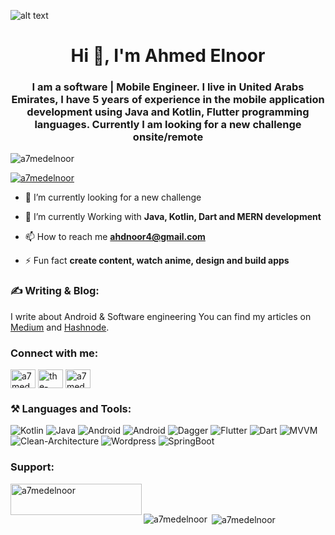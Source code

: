 ![alt text](https://github.com/a7medelnoor/ahmedelnoor/blob/main/github_header.png?raw=true)

<h1 align="center">Hi 👋, I'm Ahmed Elnoor</h1>
<h3 align="center">I am a software | Mobile Engineer. I live in United Arabs Emirates, I have 5 years of experience in the mobile application development
  using Java and Kotlin, Flutter programming languages. Currently I am looking for a new challenge onsite/remote</h3>

<p align="left"> <img src="https://komarev.com/ghpvc/?username=a7medelnoor&label=Profile%20views&color=0e75b6&style=flat" alt="a7medelnoor" /> </p>

<p align="left"> <a href="https://twitter.com/a7medelnoor" target="blank"><img src="https://img.shields.io/twitter/follow/a7medelnoor?logo=twitter&style=for-the-badge" alt="a7medelnoor" /></a> </p>

- 🔭 I’m currently looking for a new challenge 

- 🌱 I’m currently Working with **Java, Kotlin, Dart and MERN development**

- 📫 How to reach me **ahdnoor4@gmail.com**

- ⚡ Fun fact **create content, watch anime, design and build apps**

<h3 align="left"> ✍️ Writing & Blog: </h3>
I write about Android & Software engineering You can find my articles on <a href="https://medium.com/@a7medelnoor" target="blank">Medium</a> and <a href="https://a7medelnoor.hashnode.dev" target="blank">Hashnode</a>.

<h3 align="left">Connect with me:</h3>
<p align="left">
<a href="https://twitter.com/a7medelnoor" target="blank"><img align="center" src="https://cdn.jsdelivr.net/npm/simple-icons@3.0.1/icons/twitter.svg" alt="a7medelnoor" height="30" width="40" /></a>
<a href="https://linkedin.com/in/ahmed-elnoor" target="blank"><img align="center" src="https://cdn.jsdelivr.net/npm/simple-icons@3.0.1/icons/linkedin.svg" alt="the-ahmedelnoor" height="30" width="40" /></a>
<a href="https://fb.com/a7medelnooor" target="blank"><img align="center" src="https://cdn.jsdelivr.net/npm/simple-icons@3.0.1/icons/facebook.svg" alt="a7medelnoor" height="30" width="40" /></a>
</p>

<h3 align="left"> ⚒️ Languages and Tools:</h3>
<p>
<img alt="Kotlin" src="https://img.shields.io/badge/Kotlin-7F52FF?logo=kotlin&logoColor=white&style=flat" />
<img alt="Java" src="https://img.shields.io/badge/Java-ColourCode?logo=java&logoColor=white&style=flat" />
<img alt="Android" src="https://img.shields.io/badge/Android-3DDC84?logo=Android&logoColor=white&style=flat" />
<img alt="Android" src="https://img.shields.io/badge/AndroidSDK-ColourCode?logo=AndroidSDK&logoColor=white&style=falt" />
  <img alt="Dagger" src="https://img.shields.io/badge/Daggar-ColourCode?logo=Daggar&logoColor=white&style=flat" />
<img alt="Flutter" src="https://img.shields.io/badge/Flutter-02569B?logo=Flutter&logoColor=white&style=flat" />
<img alt="Dart" src="https://img.shields.io/badge/Dart-0175C2?logo=Dart&logoColor=white&style=flat" />
<img alt="MVVM" src="https://img.shields.io/badge/MVVM-ColourCode?logo=MVVM&logoColor=white&style=flat" />
  <img alt="Clean-Architecture" src="https://img.shields.io/badge/Clean-Architecture-ColourCode?logo=Clean-Architecture&logoColor=white&style=flat" />
<img alt="Wordpress" src="https://img.shields.io/badge/WordPress-21759B?logo=WordPress&logoColor=white&style=flat" />
<img alt="SpringBoot" src="https://img.shields.io/badge/SpringBoot-6DB33F?logo=SpringBoot&logoColor=white&style=flat" />

</p>


<h3 align="left">Support:</h3>
<p><a href="https://www.buymeacoffee.com/a7medelnoor"> <img align="left" src="https://cdn.buymeacoffee.com/buttons/v2/default-yellow.png" height="50" width="210" alt="a7medelnoor" /></a></p><br><br>

<p><img align="left" src="https://github-readme-stats.vercel.app/api/top-langs?username=a7medelnoor&show_icons=true&locale=en&layout=compact" alt="a7medelnoor" /></p>

<p>&nbsp;<img align="center" src="https://github-readme-stats.vercel.app/api?username=a7medelnoor&show_icons=true&locale=en" alt="a7medelnoor" /></p>
